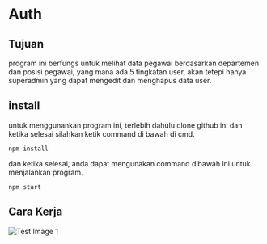 # Auth

## Tujuan
program ini berfungs untuk melihat data pegawai berdasarkan departemen dan posisi pegawai, yang mana ada 5 tingkatan user, akan tetepi hanya superadmin yang dapat mengedit dan menghapus data user.

## install
untuk menggunankan program ini, terlebih dahulu clone github ini dan ketika selesai silahkan ketik command di bawah di cmd.
```
npm install
```
dan ketika selesai, anda dapat mengunakan command dibawah ini untuk menjalankan program.
```
npm start
```
## Cara Kerja
![Test Image 1](3DTest.png)
